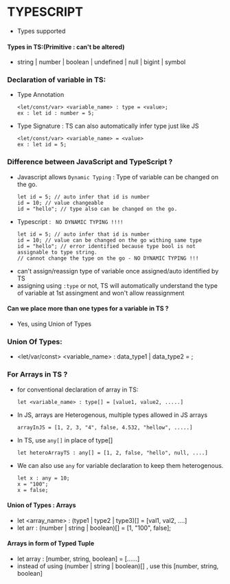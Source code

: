 # TYPESCRIPT
- Types supported
#### Types in TS:(Primitive : can't be altered)
- string | number | boolean | undefined | null | bigint | symbol

### Declaration of variable in TS:
- Type Annotation
  ```
  <let/const/var> <variable_name> : type = <value>;
  ex : let id : number = 5;
  ```
- Type Signature : TS can also automatically infer type just like JS
  ```
  <let/const/var> <variable_name> = <value>
  ex : let id = 5;
  ```

### Difference between JavaScript and TypeScript ?
- Javascript allows `Dynamic Typing` : Type of variable can be changed on the go.
  ```
  let id = 5; // auto infer that id is number
  id = 10; // value changeable
  id = "hello"; // type also can be changed on the go.
  ```
- Typescript : ` NO DYNAMIC TYPING !!!!`
  ```
  let id = 5; // auto infer that id is number
  id = 10; // value can be changed on the go withing same type
  id = "hello"; // error identified because type bool is not assignable to type string.
  // cannot change the type on the go - NO DYNAMIC TYPING !!!
  ```
- can't assign/reassign type of variable once assigned/auto identified by TS
- assigning using `:type` or not, TS will automatically understand the type of variable at 1st assingment and won't allow reassignment

#### Can we place more than one types for a variable in TS ?
- Yes, using Union of Types

### Union Of Types:
- <let/var/const> <variable_name> : data_type1 | data_type2 = <value>;

### For Arrays in TS ?
- for conventional declaration of array in TS:
  ```
  let <variable_name> : type[] = [value1, value2, .....]
  ```
- In JS, arrays are Heterogenous, multiple types allowed in JS arrays
  ```
  arrayInJS = [1, 2, 3, "4", false, 4.532, "hellow", .....]
  ```
- In TS, use `any[]` in place of type[]
  ```
  let heteroArrayTS : any[] = [1, 2, false, "hello", null, ....]
  ```
- We can also use `any` for variable declaration to keep them heterogenous.
  ```
  let x : any = 10;
  x = "100";
  x = false;
  ```
#### Union of Types : Arrays
- let <array_name> : (type1 | type2 | type3)[] = [val1, val2, ....]
- let arr : (number | string | boolean)[] = [1, "100", false];
#### Arrays in form of Typed Tuple
- let array : [number, string, boolean] = [......]
- instead of using (number | string | boolean)[] , use this [number, string, boolean]


